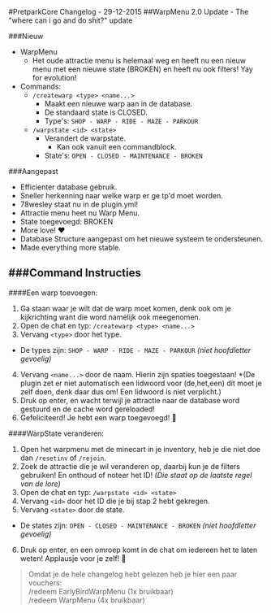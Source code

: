 #PretparkCore Changelog - 29-12-2015 
##WarpMenu 2.0 Update - The "where can i go and do shit?" update


###Nieuw
* WarpMenu
  * Het oude attractie menu is helemaal weg en heeft nu een nieuw menu met een nieuwe state (BROKEN) en heeft nu ook filters! Yay for evolution!
* Commands:  
  * ```/createwarp <type> <name...>```  
    * Maakt een nieuwe warp aan in de database.  
    * De standaard state is CLOSED.
    * Type's: ```SHOP - WARP - RIDE - MAZE - PARKOUR```  
  * ```/warpstate <id> <state>```  
    * Verandert de warpstate.  
      * Kan ook vanuit een commandblock.
    * State's: ```OPEN - CLOSED - MAINTENANCE - BROKEN```  


###Aangepast
* Efficienter database gebruik.
* Sneller herkenning naar welke warp er ge tp'd moet worden.
* 78wesley staat nu in de plugin.yml!
* Attractie menu heet nu Warp Menu.
* State toegevoegd: BROKEN
* More love! :heart:
* Database Structure aangepast om het nieuwe systeem te ondersteunen.
* Made everything more stable.

###Command Instructies
------
####Een warp toevoegen:
1. Ga staan waar je wilt dat de warp moet komen, denk ook om je kijkrichting want die word namelijk ook meegenomen.
2. Open de chat en typ: ```/createwarp <type> <name...>```
3. Vervang ```<type>``` door het type.
  * De types zijn: ```SHOP - WARP - RIDE - MAZE - PARKOUR``` *(niet hoofdletter gevoelig)*
4. Vervang ```<name...>``` door de naam. Hierin zijn spaties toegestaan! *(De plugin zet er niet automatisch een lidwoord voor (de,het,een) dit moet je zelf doen, denk daar dus om! Een lidwoord is niet verplicht.)
5. Druk op enter, en wacht terwijl je attractie naar de database word gestuurd en de cache word gereloaded!
6. Gefeliciteerd! Je hebt een warp toegevoegd! :tada:

####WarpState veranderen:
1. Open het warpmenu met de minecart in je inventory, heb je die niet doe dan ```/resetinv``` of ```/rejoin```.
2. Zoek de attractie die je wil veranderen op, daarbij kun je de filters gebruiken! En onthoud of noteer het ID! *(Die staat op de laatste regel van de lore)*
3. Open de chat en typ: ```/warpstate <id> <state>```
4. Vervang ```<id>``` door het ID die je bij stap 2 hebt gekregen.
5. Vervang ```<state>``` door de state.
  * De states zijn: ```OPEN - CLOSED - MAINTENANCE - BROKEN``` *(niet hoofdletter gevoelig)*
6. Druk op enter, en een omroep komt in de chat om iedereen het te laten weten! Applausje voor je zelf! :clap:

> Omdat je de hele changelog hebt gelezen heb je hier een paar vouchers:  
> /redeem EarlyBirdWarpMenu (1x bruikbaar)  
> /redeem WarpMenu (4x bruikbaar)  
